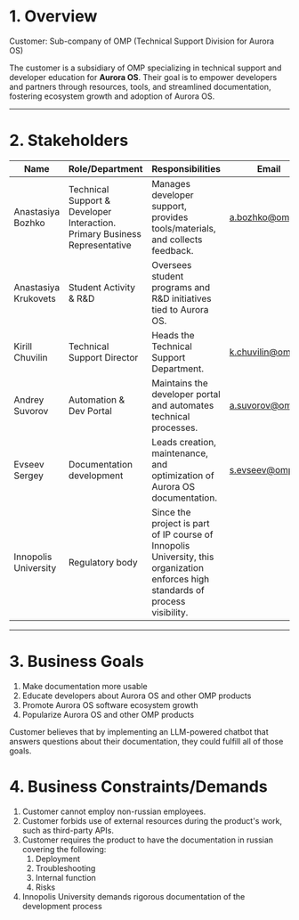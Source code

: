 # 1. Overview  
Customer: Sub-company of OMP (Technical Support Division for Aurora OS)  

The customer is a subsidiary of OMP specializing in technical support and developer education for **Aurora OS**. Their goal is to empower developers and partners through resources, tools, and streamlined documentation, fostering ecosystem growth and adoption of Aurora OS.  

---  
# 2. Stakeholders  
| Name                 | Role/Department                                                            | Responsibilities                                                                                                                 | Email             |
| -------------------- | -------------------------------------------------------------------------- | -------------------------------------------------------------------------------------------------------------------------------- | ----------------- |
| Anastasiya Bozhko    | Technical Support & Developer Interaction. Primary Business Representative | Manages developer support, provides tools/materials, and collects feedback.                                                      | a.bozhko@omp.ru   |
| Anastasiya Krukovets | Student Activity & R&D                                                     | Oversees student programs and R&D initiatives tied to Aurora OS.                                                                 |                   |
| Kirill Chuvilin      | Technical Support Director                                                 | Heads the Technical Support Department.                                                                                          | k.chuvilin@omp.ru |
| Andrey Suvorov       | Automation & Dev Portal                                                    | Maintains the developer portal and automates technical processes.                                                                | a.suvorov@omp.ru  |
| Evseev Sergey        | Documentation development                                                  | Leads creation, maintenance, and optimization of Aurora OS documentation.                                                        | s.evseev@omp.ru   |
| Innopolis University | Regulatory body                                                            | Since the project is part of IP course of Innopolis University, this organization enforces high standards of process visibility. |                   |

---  

# 3. Business Goals  
1. Make documentation more usable
2. Educate developers about Aurora OS and other OMP products
3. Promote Aurora OS software ecosystem growth
4. Popularize Aurora OS and other OMP products

Customer believes that by implementing an LLM-powered chatbot that answers questions about their documentation, they could fulfill all of those goals.

# 4. Business Constraints/Demands
1. Customer cannot employ non-russian employees.
2. Customer forbids use of external resources during the product's work, such as third-party APIs.
3. Customer requires the product to have the documentation in russian covering the following:
	1. Deployment
	2. Troubleshooting
	3. Internal function
	4. Risks
4. Innopolis University demands rigorous documentation of the development process